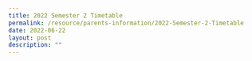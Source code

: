 ```yaml
---
title: 2022 Semester 2 Timetable
permalink: /resource/parents-information/2022-Semester-2-Timetable
date: 2022-06-22
layout: post
description: ""
---
```

